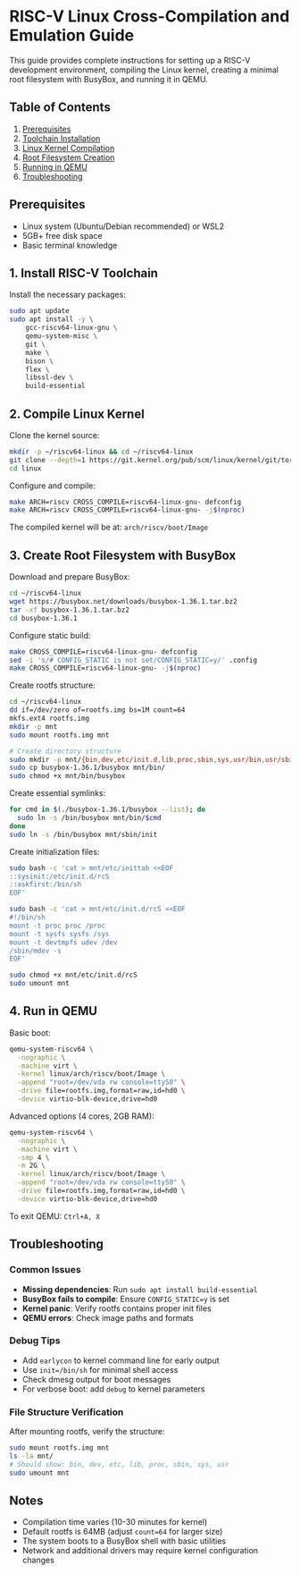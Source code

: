 # RISC-V Linux Cross-Compilation and Emulation Guide

This guide provides complete instructions for setting up a RISC-V development environment, compiling the Linux kernel, creating a minimal root filesystem with BusyBox, and running it in QEMU.

## Table of Contents

1. [Prerequisites](#prerequisites)
2. [Toolchain Installation](#1-install-risc-v-toolchain)
3. [Linux Kernel Compilation](#2-compile-linux-kernel)
4. [Root Filesystem Creation](#3-create-root-filesystem-with-busybox)
5. [Running in QEMU](#4-run-in-qemu)
6. [Troubleshooting](#troubleshooting)

## Prerequisites

- Linux system (Ubuntu/Debian recommended) or WSL2
- 5GB+ free disk space
- Basic terminal knowledge

## 1. Install RISC-V Toolchain

Install the necessary packages:

```bash
sudo apt update
sudo apt install -y \
    gcc-riscv64-linux-gnu \
    qemu-system-misc \
    git \
    make \
    bison \
    flex \
    libssl-dev \
    build-essential
```

## 2. Compile Linux Kernel

Clone the kernel source:

```bash
mkdir -p ~/riscv64-linux && cd ~/riscv64-linux
git clone --depth=1 https://git.kernel.org/pub/scm/linux/kernel/git/torvalds/linux.git
cd linux
```

Configure and compile:

```bash
make ARCH=riscv CROSS_COMPILE=riscv64-linux-gnu- defconfig
make ARCH=riscv CROSS_COMPILE=riscv64-linux-gnu- -j$(nproc)
```

The compiled kernel will be at: `arch/riscv/boot/Image`

## 3. Create Root Filesystem with BusyBox

Download and prepare BusyBox:

```bash
cd ~/riscv64-linux
wget https://busybox.net/downloads/busybox-1.36.1.tar.bz2
tar -xf busybox-1.36.1.tar.bz2
cd busybox-1.36.1
```

Configure static build:

```bash
make CROSS_COMPILE=riscv64-linux-gnu- defconfig
sed -i 's/# CONFIG_STATIC is not set/CONFIG_STATIC=y/' .config
make CROSS_COMPILE=riscv64-linux-gnu- -j$(nproc)
```

Create rootfs structure:

```bash
cd ~/riscv64-linux
dd if=/dev/zero of=rootfs.img bs=1M count=64
mkfs.ext4 rootfs.img
mkdir -p mnt
sudo mount rootfs.img mnt

# Create directory structure
sudo mkdir -p mnt/{bin,dev,etc/init.d,lib,proc,sbin,sys,usr/bin,usr/sbin}
sudo cp busybox-1.36.1/busybox mnt/bin/
sudo chmod +x mnt/bin/busybox
```

Create essential symlinks:

```bash
for cmd in $(./busybox-1.36.1/busybox --list); do
  sudo ln -s /bin/busybox mnt/bin/$cmd
done
sudo ln -s /bin/busybox mnt/sbin/init
```

Create initialization files:

```bash
sudo bash -c 'cat > mnt/etc/inittab <<EOF
::sysinit:/etc/init.d/rcS
::askfirst:/bin/sh
EOF'

sudo bash -c 'cat > mnt/etc/init.d/rcS <<EOF
#!/bin/sh
mount -t proc proc /proc
mount -t sysfs sysfs /sys
mount -t devtmpfs udev /dev
/sbin/mdev -s
EOF'

sudo chmod +x mnt/etc/init.d/rcS
sudo umount mnt
```

## 4. Run in QEMU

Basic boot:

```bash
qemu-system-riscv64 \
  -nographic \
  -machine virt \
  -kernel linux/arch/riscv/boot/Image \
  -append "root=/dev/vda rw console=ttyS0" \
  -drive file=rootfs.img,format=raw,id=hd0 \
  -device virtio-blk-device,drive=hd0
```

Advanced options (4 cores, 2GB RAM):

```bash
qemu-system-riscv64 \
  -nographic \
  -machine virt \
  -smp 4 \
  -m 2G \
  -kernel linux/arch/riscv/boot/Image \
  -append "root=/dev/vda rw console=ttyS0" \
  -drive file=rootfs.img,format=raw,id=hd0 \
  -device virtio-blk-device,drive=hd0
```

To exit QEMU: `Ctrl+A, X`

## Troubleshooting

### Common Issues

- **Missing dependencies**: Run `sudo apt install build-essential`
- **BusyBox fails to compile**: Ensure `CONFIG_STATIC=y` is set
- **Kernel panic**: Verify rootfs contains proper init files
- **QEMU errors**: Check image paths and formats

### Debug Tips

- Add `earlycon` to kernel command line for early output
- Use `init=/bin/sh` for minimal shell access
- Check dmesg output for boot messages
- For verbose boot: add `debug` to kernel parameters

### File Structure Verification

After mounting rootfs, verify the structure:

```bash
sudo mount rootfs.img mnt
ls -la mnt/
# Should show: bin, dev, etc, lib, proc, sbin, sys, usr
sudo umount mnt
```

## Notes

- Compilation time varies (10-30 minutes for kernel)
- Default rootfs is 64MB (adjust `count=64` for larger size)
- The system boots to a BusyBox shell with basic utilities
- Network and additional drivers may require kernel configuration changes
